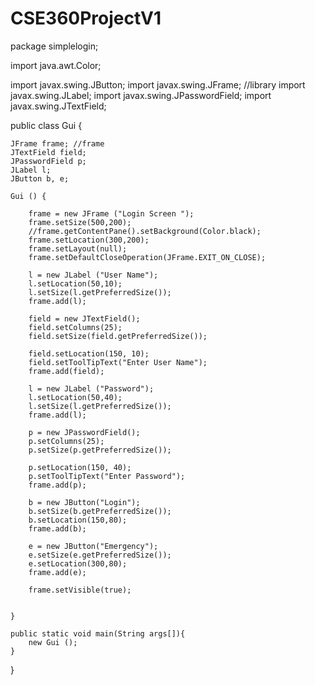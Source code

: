 # CSE360ProjectV1

package simplelogin;


import java.awt.Color;

import javax.swing.JButton;
import javax.swing.JFrame; //library
import javax.swing.JLabel;
import javax.swing.JPasswordField;
import javax.swing.JTextField;

public class Gui {

	JFrame frame; //frame
	JTextField field;
	JPasswordField p;
	JLabel l;
	JButton b, e;
	
	Gui () {
		
		frame = new JFrame ("Login Screen ");
		frame.setSize(500,200);
		//frame.getContentPane().setBackground(Color.black);
		frame.setLocation(300,200);
		frame.setLayout(null);
		frame.setDefaultCloseOperation(JFrame.EXIT_ON_CLOSE);
		
		l = new JLabel ("User Name");
		l.setLocation(50,10);
		l.setSize(l.getPreferredSize());
		frame.add(l);
		
		field = new JTextField();
		field.setColumns(25);
		field.setSize(field.getPreferredSize());
	
		field.setLocation(150, 10);
		field.setToolTipText("Enter User Name");
		frame.add(field);
		
		l = new JLabel ("Password");
		l.setLocation(50,40);
		l.setSize(l.getPreferredSize());
		frame.add(l);
		
		p = new JPasswordField();
		p.setColumns(25);
		p.setSize(p.getPreferredSize());
	
		p.setLocation(150, 40);
		p.setToolTipText("Enter Password");
		frame.add(p);
		
		b = new JButton("Login");
		b.setSize(b.getPreferredSize());
		b.setLocation(150,80);
		frame.add(b);
		
		e = new JButton("Emergency");
		e.setSize(e.getPreferredSize());
		e.setLocation(300,80);
		frame.add(e);
		
		frame.setVisible(true);
		
		
	}
	
	public static void main(String args[]){
		new Gui ();
	}
	
	
}
